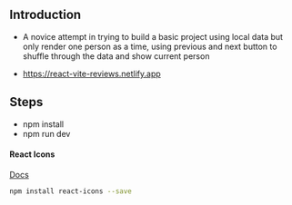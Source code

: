 ## Introduction

- A novice attempt in trying to build a basic project using local data but only render one person as a time, using previous and next button to shuffle through the data and show current person

- https://react-vite-reviews.netlify.app

## Steps

- npm install
- npm run dev

#### React Icons

[Docs](https://react-icons.github.io/react-icons/)

```sh
npm install react-icons --save
```
